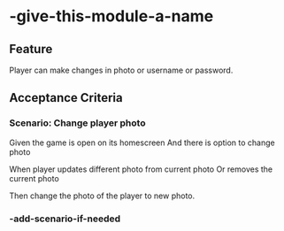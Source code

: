 # -give-this-module-a-name

## Feature

Player can make changes in photo or username or password.

## Acceptance Criteria

### Scenario: Change player photo

  Given the game is open on its homescreen
  And there is option to change photo

  When player updates different photo from current photo
  Or removes the current photo

  Then change the photo of the player to new photo.

### -add-scenario-if-needed
